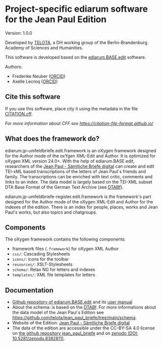 # Project-specific ediarum software for the Jean Paul Edition
Version: 1.0.0

Developed by [TELOTA](https://www.bbaw.de/en/bbaw-digital/telota), a DH working group of the Berlin-Brandenburg Academy of Sciences and Humanities.

This software is developed based on the [ediarum.BASE.edit](https://github.com/ediarum/ediarum.BASE.edit/tree/master) software. 

Authors:
- Frederike Neuber ([ORCID](https://orcid.org/0000-0001-8279-9298))
- Axelle Lecroq ([ORCID](https://orcid.org/0000-0002-1562-9966))

## Cite this software
If you use this software, place city it using the metadata in the file [CITATION.cff](https://github.com/telota/jean_paul_briefe_ediarum/blob/main/CITATION.cff).

*For more information about CFF see https://citation-file-format.github.io/*

## What does the framework do?
ediarum.jp-umfeldbriefe.edit.framework is an oXygen framework designed for the Author mode of the oxYgen XML-Edit and Author. It is optimized for oXygen XML version 24.0+. With the help of ediarum.BASE.edit, researchers of the [Jean Paul - Sämtliche Briefe digital](https://www.jeanpaul-edition.de/) can create and edit TEI-xML based transcriptions of the letters of Jean Paul´s friends and family. The transcriptions can be enriched with text critic, comments and links to an index. The data model is largely based on the TEI-XML subset DTA Base Format of the German Text Archive (see [DTABf](https://www.deutschestextarchiv.de/doku/basisformat/)). 

ediarum.jp-umfeldbriefe-register.edit.framework is the framework's part designed for the Author mode of the oXygen XML-Edit and Author for the indexes of the edition. There is an index for people, places, works and Jean Paul's works, but also topics and chatgroups. 

## Components
The oXygen framework contains the following components:
- framework files (`.framework`) for oXygen XML Author
- `css/`: Cascading Stylesheets
- `icons/`: icons for the toolbar
- `resources/`: XSLT-Stylesheets
- `schema/`: Relax NG for letters and indexes
- `templates/`: XML file templates for letters

## Documentation
- [Github repository of ediarum.BASE.edit](https://github.com/ediarum/ediarum.BASE.edit/tree/master) and its [user manual](https://www.ediarum.org/docs/ediarum.BASE.manual/)
- About the schema: is based on the [DTABf](https://www.deutschestextarchiv.de/doku/basisformat/). For more informations about the data model of the Jean Paul´s Edition see https://github.com/telota/jean_paul_briefe/tree/main/schema. 
- Website of the Edition: [Jean Paul - Sämtliche Briefe digital](https://www.jeanpaul-edition.de/)
- The data of the edition are accessible under the CC-BY-SA 4.0 license on [the github repository jean_paul_briefe](https://github.com/telota/jean_paul_briefe) and on [ zenodo (DOI: 10.5281/zenodo.8382811)](https://zenodo.org/record/8382811).


